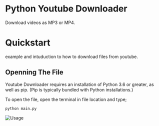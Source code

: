 # Python Youtube Downloader

Download videos as MP3 or MP4.

# Quickstart

example and intuduction to how to download files from youtube.

## Openning The File

Youtube Downloader requires an installation of Python 3.6 or greater, as well as pip. (Pip is typically bundled with Python installations.)

To open the file, open the terminal in file location and type;
```
python main.py
```

![Usage](https://imgur.com/a/ByR9ZBy)
